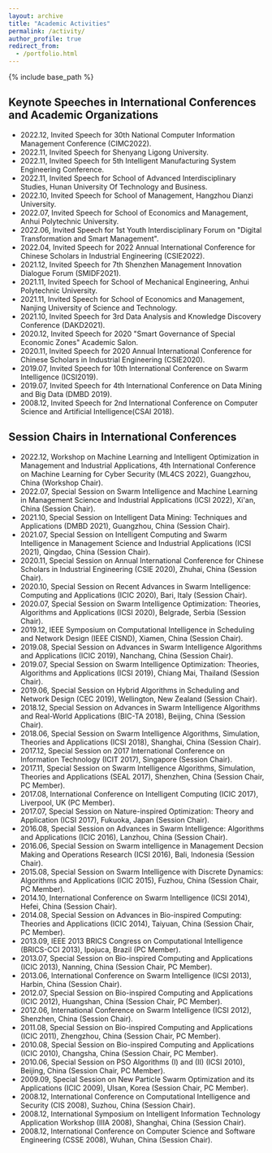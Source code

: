 ```yaml
---
layout: archive
title: "Academic Activities"
permalink: /activity/
author_profile: true
redirect_from:
  - /portfolio.html
---
```


{% include base_path %}

## Keynote Speeches in International Conferences and Academic Organizations

* 2022.12, Invited Speech for 30th National Computer Information Management Conference (CIMC2022).
* 2022.11, Invited Speech for Shenyang Ligong University.
* 2022.11, Invited Speech for 5th Intelligent Manufacturing System Engineering Conference.
* 2022.11, Invited Speech for School of Advanced Interdisciplinary Studies, Hunan University Of Technology and Business.
* 2022.10, Invited Speech for School of Management, Hangzhou Dianzi University.
* 2022.07, Invited Speech for School of Economics and Management, Anhui Polytechnic University.
* 2022.06, Invited Speech for 1st Youth Interdisciplinary Forum on "Digital Transformation and Smart Management".
* 2022.04, Invited Speech for 2022 Annual International Conference for Chinese Scholars in Industrial Engineering (CSIE2022).
* 2021.12, Invited Speech for 7th Shenzhen Management Innovation Dialogue Forum (SMIDF2021).
* 2021.11, Invited Speech for School of Mechanical Engineering, Anhui Polytechnic University.
* 2021.11, Invited Speech for School of Economics and Management, Nanjing University of Science and Technology.
* 2021.10, Invited Speech for 3rd Data Analysis and Knowledge Discovery Conference (DAKD2021).
* 2020.12, Invited Speech for 2020 "Smart Governance of Special Economic Zones" Academic Salon.
* 2020.11, Invited Speech for 2020 Annual International Conference for Chinese Scholars in Industrial Engineering (CSIE2020).
* 2019.07, Invited Speech for 10th International Conference on Swarm Intelligence (ICSI2019).
* 2019.07, Invited Speech for 4th International Conference on Data Mining and Big Data (DMBD 2019).
* 2008.12, Invited Speech for 2nd International Conference on Computer Science and Artificial Intelligence(CSAI 2018).

## Session Chairs in International Conferences

* 2022.12, Workshop on Machine Learning and Intelligent Optimization in Management and Industrial Applications, 4th International Conference on Machine Learning for Cyber Security (ML4CS 2022), Guangzhou, China (Workshop Chair).
* 2022.07, Special Session on Swarm Intelligence and Machine Learning in Management Science and Industrial Applications (ICSI 2022), Xi'an, China (Session Chair).
* 2021.10, Special Session on Intelligent Data Mining: Techniques and Applications (DMBD 2021), Guangzhou, China (Session Chair).
* 2021.07, Special Session on Intelligent Computing and Swarm Intelligence in Management Science and Industrial Applications (ICSI 2021), Qingdao, China (Session Chair).
* 2020.11, Special Session on Annual International Conference for Chinese Scholars in Industrial Engineering (CSIE 2020), Zhuhai, China (Session Chair).
* 2020.10, Special Session on Recent Advances in Swarm Intelligence: Computing and Applications (ICIC 2020), Bari, Italy (Session Chair).
* 2020.07, Special Session on Swarm Intelligence Optimization: Theories, Algorithms and Applications (ICSI 2020), Belgrade, Serbia (Session Chair).
* 2019.12, IEEE Symposium on Computational Intelligence in Scheduling and Network Design (IEEE CISND), Xiamen, China (Session Chair).
* 2019.08, Special Session on Advances in Swarm Intelligence Algorithms and Applications (ICIC 2019), Nanchang, China (Session Chair).
* 2019.07, Special Session on Swarm Intelligence Optimization: Theories, Algorithms and Applications (ICSI 2019), Chiang Mai, Thailand (Session Chair).
* 2019.06, Special Session on Hybrid Algorithms in Scheduling and Network Design (CEC 2019), Wellington, New Zealand (Session Chair).
* 2018.12, Special Session on Advances in Swarm Intelligence Algorithms and Real-World Applications (BIC-TA 2018), Beijing, China (Session Chair).
* 2018.06, Special Session on Swarm Intelligence Algorithms, Simulation, Theories and Applications (ICSI 2018), Shanghai, China (Session Chair).
* 2017.12, Special Session on 2017 International Conference on Information Technology (ICIT 2017), Singapore (Session Chair).
* 2017.11, Special Session on Swarm Intelligence Algorithms, Simulation, Theories and Applications (SEAL 2017), Shenzhen, China (Session Chair, PC Member).
* 2017.08, International Conference on Intelligent Computing (ICIC 2017), Liverpool, UK (PC Member).
* 2017.07, Special Session on Nature-inspired Optimization: Theory and Application (ICSI 2017), Fukuoka, Japan (Session Chair).
* 2016.08, Special Session on Advances in Swarm Intelligence: Algorithms and Applications (ICIC 2016), Lanzhou, China (Session Chair).
* 2016.06, Special Session on Swarm intelligence in Management Decsion Making and Operations Research (ICSI 2016), Bali, Indonesia (Session Chair).
* 2015.08, Special Session on Swarm Intelligence with Discrete Dynamics: Algorithms and Applications (ICIC 2015), Fuzhou, China (Session Chair, PC Member).
* 2014.10, International Conference on Swarm Intelligence (ICSI 2014), Hefei, China (Session Chair).
* 2014.08, Special Session on Advances in Bio-inspired Computing: Theories and Applications (ICIC 2014), Taiyuan, China (Session Chair, PC Member).
* 2013.09, IEEE 2013 BRICS Congress on Computational Intelligence (BRICS-CCI 2013), Ipojuca, Brazil (PC Member).
* 2013.07, Special Session on Bio-inspired Computing and Applications (ICIC 2013), Nanning, China (Session Chair, PC Member).
* 2013.06, International Conference on Swarm Intelligence (ICSI 2013), Harbin, China (Session Chair).
* 2012.07, Special Session on Bio-inspired Computing and Applications (ICIC 2012), Huangshan, China (Session Chair, PC Member).
* 2012.06, International Conference on Swarm Intelligence (ICSI 2012), Shenzhen, China (Session Chair).
* 2011.08, Special Session on Bio-inspired Computing and Applications (ICIC 2011), Zhengzhou, China (Session Chair, PC Member).
* 2010.08, Special Session on Bio-inspired Computing and Applications (ICIC 2010), Changsha, China (Session Chair, PC Member).
* 2010.06, Special Session on PSO Algorithms (I) and (II) (ICSI 2010), Beijing, China (Session Chair, PC Member).
* 2009.09, Special Session on New Particle Swarm Optimization and its Applications (ICIC 2009), Ulsan, Korea (Session Chair, PC Member).
* 2008.12, International Conference on Computational Intelligence and Security (CIS 2008), Suzhou, China (Session Chair).
* 2008.12, International Symposium on Intelligent Information Technology Application Workshop (IIIA 2008), Shanghai, China (Session Chair).
* 2008.12, International Conference on Computer Science and Software Engineering (CSSE 2008), Wuhan, China (Session Chair).
